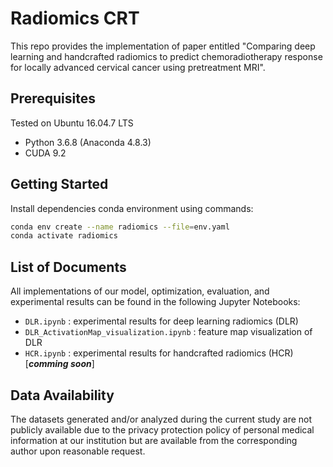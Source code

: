 # Radiomics CRT

This repo provides the implementation of paper entitled "Comparing deep learning and handcrafted radiomics to predict chemoradiotherapy response for locally advanced cervical cancer using pretreatment MRI".

## Prerequisites

Tested on Ubuntu 16.04.7 LTS

- Python 3.6.8 (Anaconda 4.8.3)
- CUDA 9.2

## Getting Started

Install dependencies conda environment using commands:

```bash
conda env create --name radiomics --file=env.yaml
conda activate radiomics
```

## List of Documents

All implementations of our model, optimization, evaluation, and experimental results can be found in the following Jupyter Notebooks:

- `DLR.ipynb` : experimental results for deep learning radiomics (DLR)
- `DLR_ActivationMap_visualization.ipynb` : feature map visualization of DLR
- `HCR.ipynb` : experimental results for handcrafted radiomics (HCR) [**_comming soon_**]

## Data Availability

The datasets generated and/or analyzed during the current study are not publicly available due to the privacy protection policy of personal medical information at our institution but are available from the corresponding author upon reasonable request.
